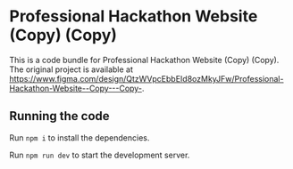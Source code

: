 
  # Professional Hackathon Website (Copy) (Copy)

  This is a code bundle for Professional Hackathon Website (Copy) (Copy). The original project is available at https://www.figma.com/design/QtzWVpcEbbEId8ozMkyJFw/Professional-Hackathon-Website--Copy---Copy-.

  ## Running the code

  Run `npm i` to install the dependencies.

  Run `npm run dev` to start the development server.
  